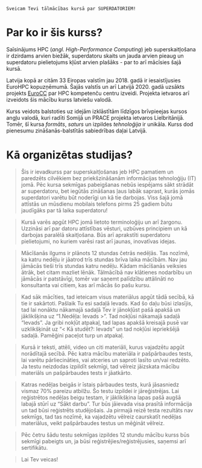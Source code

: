 ```attention-recommendation {label: ""}
Sveicam Tevi tālmācības kursā par SUPERDATORIEM!
```


# Par ko ir šis kurss?


Saīsinājums HPC (*angl. High-Performance Computing*) jeb superskaitļošana  ir dzirdams arvien biežāk, superdatoru skaits un jauda arvien pieaug un superdatoru pielietojums kļūst arvien plašāks - par to arī mācīsies šajā kursā. 

Latvija kopā ar citām 33 Eiropas valstīm jau 2018. gadā ir iesaistījusies EuroHPC kopuzņēmumā. Šajās valstīs un arī Latvijā 2020. gadā uzsākts projekts [EuroCC](https://eurocc-latvia.lv) par HPC kompetenču centru izveidi. Projekta ietvaros arī izveidots šis mācību kurss latviešu valodā. 

Kurss veidots balstoties uz idejām izklāstītām līdzīgos brīvpieejas kursos angļu valodā, kuri radīti Somijā  un PRACE projekta ietvaros Lielbritānijā. Tomēr, šī kursa _formāts_, _saturs_ un izpildes _tehnoloģija_ ir unikāla. Kurss dod pienesumu zināšanās-balstītās sabiedrības daļai Latvijā.   

# Kā organizētas studijas? 

> Šis ir ievadkurss par superskaitļošanas jeb HPC pamatiem un paredzēts cilvēkiem bez priekšzināšanām informācijas tehnoloģiju (IT) jomā. Pēc kursa sekmīgas pabeigšanas nebūs iespējams sākt strādāt ar superdatoru, bet iegūtās zināšanas ļaus labāk saprast, kurās jomās superdatori varētu būt noderīgi un kā tie darbojas. Viss šajā jomā attīstās un mūsdienu mobilais telefons pirms 25 gadiem būtu jaudīgāks par tā laika superdatoru!

> Kursā varēs apgūt HPC jomā lietoto terminoloģiju un arī žargonu. Uzzināsi arī par datoru attīstības vēsturi, uzbūves principiem un kā darbojas paralēlā skaitļošana.  Būs arī aprakstīti superdatoru pielietojumi, no kuriem varēsi rast arī jaunas, inovatīvas idejas. 

> Mācīšanās ilgums ir plānots 12 stundas četrās nedēļās. Tas nozīmē, ka katru nedēļu ir jāatrod trīs stundas brīva laika mācībām. Nav jau jāmācās tieši trīs stundas katru nedēļu. Kādam mācīšanās veiksies ātrāk, bet citam mazliet lēnāk. Tālmācībā nav klātienes nodarbību un jāmācās ir patstāvīgi, tomēr var saņemt palīdzību attālināti no konsultanta vai citiem, kas arī mācās šo pašu kursu.

> Kad sāk mācīties, tad ieteicam visus materiālus apgūt tādā secībā, kā tie ir sakārtoti. Pašlaik Tu esi sadaļā Ievads. Kad šo daļu būsi izlasījis, tad lai nonāktu nākamajā sadaļā Tev ir jānokļūst pašā apakšā un jāklikšķina uz “1.Nedēļa: Ievads >”.  Tad nokļūsi nākamajā sadaļā “Ievads”.  Ja gribi nokļūt atpakaļ, tad lapas apakšā kreisajā pusē var uzklikšķināt uz “< Kā studēt?: Ievads” un tad nokļūsi iepriekšējā sadaļā. Pamēģini paceļot turp un atpakaļ.

> Kursā ir teksti, attēli, video un citi materiāli, kurus vajadzētu apgūt norādītajā secībā. Pēc katra mācību materiāla ir pašpārbaudes tests, lai varētu pārliecināties, vai atceries un saproti lasīto un/vai redzēto. Ja testu neizdodas izpildīt sekmīgi, tad vēlreiz jāizskata mācību materiāls un pašpārbaudes tests ir jāatkārto. 

> Katras nedēļas beigās ir īstais pārbaudes tests, kurā jāsasniedz vismaz 70% pareizu atbilžu. Šo testu izpildei ir jāreģistrējas. Lai reģistrētos nedēļas beigu testam, ir jāklikšķina lapas pašā augšā labajā stūrī uz “Sākt darbu”. Tur būs jāievada visa prasītā informācija un tad būsi reģistrēts studējošais. Ja pirmajā reizē testa rezultāts nav sekmīgs, tad tas nozīmē, ka vajadzētu vēlreiz caurskatīt nedēļas materiālus, veikt pašpārbaudes testus un mēģināt vēlreiz. 

> Pēc četru šādu testu sekmīgas izpildes 12 stundu mācību kurss būs sekmīgi pabeigts un, ja būsi reģistrējies/reģistrējusies, saņemsi  arī sertifikātu.

> Lai Tev veicas!
